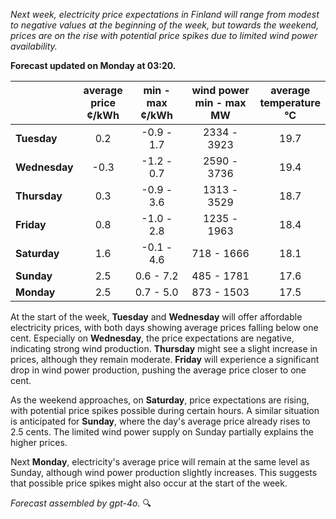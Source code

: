 *Next week, electricity price expectations in Finland will range from modest to negative values at the beginning of the week, but towards the weekend, prices are on the rise with potential price spikes due to limited wind power availability.*

**Forecast updated on Monday at 03:20.**

|              | average<br>price<br>¢/kWh | min - max<br>¢/kWh | wind power<br>min - max<br>MW | average<br>temperature<br>°C |
|:-------------|:----------------:|:----------------:|:-------------:|:-------------:|
| **Tuesday**  |       0.2        |     -0.9 - 1.7   |   2334 - 3923   |      19.7      |
| **Wednesday** |      -0.3       |    -1.2 - 0.7   |   2590 - 3736   |      19.4      |
| **Thursday**  |       0.3        |    -0.9 - 3.6   |   1313 - 3529   |      18.7      |
| **Friday**|       0.8        |    -1.0 - 2.8   |   1235 - 1963   |      18.4      |
| **Saturday** |       1.6        |    -0.1 - 4.6   |    718 - 1666   |      18.1      |
| **Sunday**|       2.5        |     0.6 - 7.2   |    485 - 1781   |      17.6      |
| **Monday**|       2.5        |     0.7 - 5.0   |    873 - 1503   |      17.5      |

At the start of the week, **Tuesday** and **Wednesday** will offer affordable electricity prices, with both days showing average prices falling below one cent. Especially on **Wednesday**, the price expectations are negative, indicating strong wind production. **Thursday** might see a slight increase in prices, although they remain moderate. **Friday** will experience a significant drop in wind power production, pushing the average price closer to one cent.

As the weekend approaches, on **Saturday**, price expectations are rising, with potential price spikes possible during certain hours. A similar situation is anticipated for **Sunday**, where the day's average price already rises to 2.5 cents. The limited wind power supply on Sunday partially explains the higher prices.

Next **Monday**, electricity's average price will remain at the same level as Sunday, although wind power production slightly increases. This suggests that possible price spikes might also occur at the start of the week.

*Forecast assembled by gpt-4o.* 🔍
